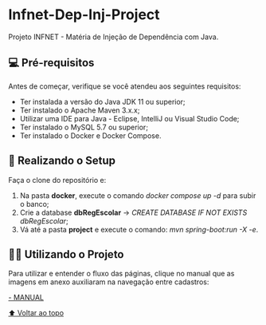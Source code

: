 # Infnet-Dep-Inj-Project
Projeto INFNET - Matéria de Injeção de Dependência com Java.

## 💻 Pré-requisitos

Antes de começar, verifique se você atendeu aos seguintes requisitos:
* Ter instalada a versão do Java JDK 11 ou superior;
* Ter instalado o Apache Maven 3.x.x;
* Utilizar uma IDE para Java - Eclipse, IntelliJ ou Visual Studio Code;
* Ter instalado o MySQL 5.7 ou superior;
* Ter instalado o Docker e Docker Compose.

## 🚀 Realizando o Setup

Faça o clone do repositório e:

1. Na pasta **docker**, execute o comando *docker compose up -d* para subir o banco;
2. Crie a database **dbRegEscolar** -> *CREATE DATABASE IF NOT EXISTS dbRegEscolar*;
3. Vá até a pasta **project** e execute o comando: *mvn spring-boot:run -X -e*.

## 👨‍💻 Utilizando o Projeto

Para utilizar e entender o fluxo das páginas, clique no manual que as imagens em anexo auxiliaram na navegação entre cadastros:

[- MANUAL](MANUAL.md)

[⬆ Voltar ao topo](#Infnet-Dep-Inj-Project)
